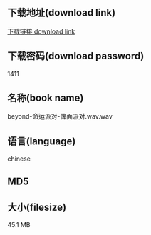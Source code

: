 ## 下载地址(download link)
[下载链接 download link](https://tutu365.netlify.app/?s=beyond-%E5%91%BD%E8%BF%90%E6%B4%BE%E5%AF%B9-%E4%BF%BE%E9%9D%A2%E6%B4%BE%E5%AF%B9.wav)

## 下载密码(download password)
1411

## 名称(book name)
beyond-命运派对-俾面派对.wav.wav

## 语言(language)
chinese

## MD5


## 大小(filesize)
45.1 MB
